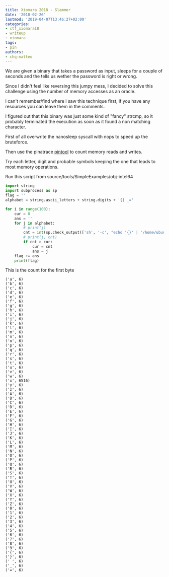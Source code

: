 ```yaml
---
title: Xiomara 2018 - Slammer
date: '2018-02-26'
lastmod: '2019-04-07T13:46:27+02:00'
categories:
- ctf_xiomara18
- writeup
- xiomara
tags:
- pin
authors:
- chq-matteo
---
```


We are given a binary that takes a password as input, sleeps for a couple of seconds and the tells us wether the password is right or wrong.

Since I didn't feel like reversing this jumpy mess, I decided to solve this challenge using the number of memory accesses as an oracle.

I can't remember/find where I saw this technique first, if you have any resources you can leave them in the comments.

I figured out that this binary was just some kind of "fancy" strcmp, so it probably terminated the execution as soon as it found a non matching character.

First of all overwrite the nanosleep syscall with nops to speed up the bruteforce.

Then use the pinatrace [pintool](https://software.intel.com/en-us/articles/pin-a-dynamic-binary-instrumentation-tool) to count memory reads and writes.

Try each letter, digit and probable symbols keeping the one that leads to most memory operations.

Run this script from source/tools/SimpleExamples/obj-intel64

```python
import string
import subprocess as sp
flag = ''
alphabet = string.ascii_letters + string.digits + '{} _='

for i in range(100):
	cur = 0
	ans = ''
	for j in alphabet:
		# print(j)
		cnt = int(sp.check_output(['sh', '-c', "echo '{}' | '/home/ubuntu/Desktop/pin-3.5-97503-gac534ca30-gcc-linux/pin' -t pinatrace.so -o /proc/self/fd/1 -- ~/Desktop/slammer | wc -l".format(flag + j)]))
		# print(j, cnt)
		if cnt > cur:
			cur = cnt
			ans = j
	flag += ans
	print(flag)
```

This is the count for the first byte
```
('a', 6)
('b', 6)
('c', 6)
('d', 6)
('e', 6)
('f', 6)
('g', 6)
('h', 6)
('i', 6)
('j', 6)
('k', 6)
('l', 6)
('m', 6)
('n', 6)
('o', 6)
('p', 6)
('q', 6)
('r', 6)
('s', 6)
('t', 6)
('u', 6)
('v', 6)
('w', 6)
('x', 6516)
('y', 6)
('z', 6)
('A', 6)
('B', 6)
('C', 6)
('D', 6)
('E', 6)
('F', 6)
('G', 6)
('H', 6)
('I', 6)
('J', 6)
('K', 6)
('L', 6)
('M', 6)
('N', 6)
('O', 6)
('P', 6)
('Q', 6)
('R', 6)
('S', 6)
('T', 6)
('U', 6)
('V', 6)
('W', 6)
('X', 6)
('Y', 6)
('Z', 6)
('0', 6)
('1', 6)
('2', 6)
('3', 6)
('4', 6)
('5', 6)
('6', 6)
('7', 6)
('8', 6)
('9', 6)
('{', 6)
('}', 6)
(' ', 6)
('_', 6)
('=', 6)
```
